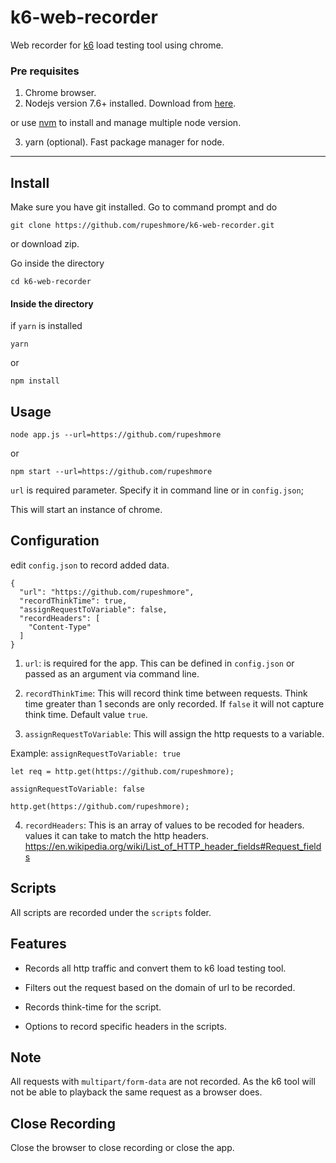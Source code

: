 # k6-web-recorder

Web recorder for [k6](https://k6.readme.io) load testing tool using chrome.

### Pre requisites
1. Chrome browser.
2. Nodejs version 7.6+ installed. Download from [here](https://nodejs.org/en/download/releases/).

  or use [nvm](https://github.com/creationix/nvm) to install and manage multiple node version.

3. yarn (optional). Fast package manager for node.
---

## Install

Make sure you have git installed. Go to command prompt and do
```
git clone https://github.com/rupeshmore/k6-web-recorder.git
```
or download zip.

Go inside the directory

```
cd k6-web-recorder
```

#### Inside the directory

if `yarn` is installed

  ```
yarn
  ```

  or
  ```
npm install
  ```


## Usage
`node app.js --url=https://github.com/rupeshmore`

or

`npm start --url=https://github.com/rupeshmore`

`url` is required parameter. Specify it in command line or in `config.json`;

This will start an instance of chrome.

## Configuration
edit `config.json` to record added data.
```
{
  "url": "https://github.com/rupeshmore",
  "recordThinkTime": true,
  "assignRequestToVariable": false,
  "recordHeaders": [
    "Content-Type"
  ]
}
```
1. `url`: is required for the app. This can be defined in `config.json` or passed as an argument via command line.

2. `recordThinkTime`: This will record think time between requests. Think time greater than 1 seconds are only recorded. If `false` it will not capture think time. Default value `true`.

3. `assignRequestToVariable`: This will assign the http requests to a variable.

  Example:
  `assignRequestToVariable: true`

  ```
  let req = http.get(https://github.com/rupeshmore);
```

  `assignRequestToVariable: false`
  ```
  http.get(https://github.com/rupeshmore);
  ```

4. `recordHeaders`: This is an array of values to be recoded for headers.
  values it can take to match the http headers.
  https://en.wikipedia.org/wiki/List_of_HTTP_header_fields#Request_fields


## Scripts
All scripts are recorded under the `scripts` folder.

## Features
- Records all http traffic and convert them to k6 load testing tool.

- Filters out the request based on the domain of url to be recorded.

- Records think-time for the script.

- Options to record specific headers in the scripts.

## Note
All requests with `multipart/form-data` are not recorded. As the k6 tool will not be able to playback the same request as a browser does.

## Close Recording
Close the browser to close recording or close the app.
